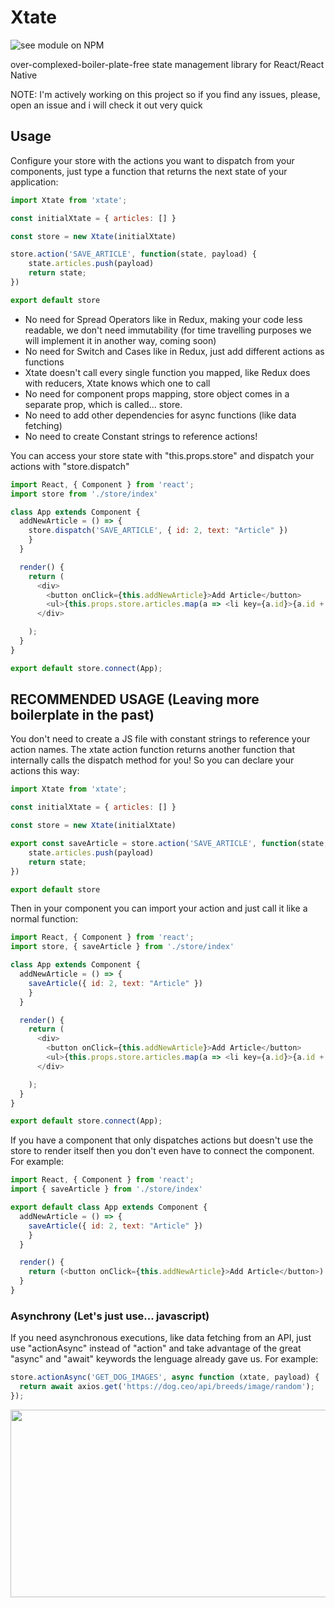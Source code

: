 # Xtate

![see module on NPM](https://nodei.co/npm/xtate.png?downloads=true&downloadRank=true&stars=true)

over-complexed-boiler-plate-free state management library for React/React Native

NOTE: I'm actively working on this project so if you find any issues, please, open an issue and i will check it out very quick

## Usage

Configure your store with the actions you want to dispatch from your components, just type a function that returns the next state of your application:

```javascript
import Xtate from 'xtate';

const initialXtate = { articles: [] }

const store = new Xtate(initialXtate)

store.action('SAVE_ARTICLE', function(state, payload) {
    state.articles.push(payload)
    return state;
})

export default store
```

* No need for Spread Operators like in Redux, making your code less readable, we don't need immutability (for time travelling purposes we will implement it in another way, coming soon)
* No need for Switch and Cases like in Redux, just add different actions as functions
* Xtate doesn't call every single function you mapped, like Redux does with reducers, Xtate knows which one to call
* No need for component props mapping, store object comes in a separate prop, which is called... store.
* No need to add other dependencies for async functions (like data fetching)
* No need to create Constant strings to reference actions!

You can access your store state with "this.props.store" and dispatch your actions with "store.dispatch"

```javascript
import React, { Component } from 'react';
import store from './store/index'

class App extends Component {
  addNewArticle = () => {
    store.dispatch('SAVE_ARTICLE', { id: 2, text: "Article" })
    }
  }

  render() {
    return (
      <div>
        <button onClick={this.addNewArticle}>Add Article</button>
        <ul>{this.props.store.articles.map(a => <li key={a.id}>{a.id + ' - ' + a.text}</li>)}</ul>
      </div>

    );
  }
}

export default store.connect(App);
```
## RECOMMENDED USAGE (Leaving more boilerplate in the past)

You don't need to create a JS file with constant strings to reference your action names. The xtate action function returns another function that internally calls the dispatch method for you! So you can declare your actions this way:

```javascript
import Xtate from 'xtate';

const initialXtate = { articles: [] }

const store = new Xtate(initialXtate)

export const saveArticle = store.action('SAVE_ARTICLE', function(state, payload) {
    state.articles.push(payload)
    return state;
})

export default store
```

Then in your component you can import your action and just call it like a normal function:

```javascript
import React, { Component } from 'react';
import store, { saveArticle } from './store/index'

class App extends Component {
  addNewArticle = () => {
    saveArticle({ id: 2, text: "Article" })
    }
  }

  render() {
    return (
      <div>
        <button onClick={this.addNewArticle}>Add Article</button>
        <ul>{this.props.store.articles.map(a => <li key={a.id}>{a.id + ' - ' + a.text}</li>)}</ul>
      </div>

    );
  }
}

export default store.connect(App);
```

If you have a component that only dispatches actions but doesn't use the store to render itself then you don't even have to connect the component. For example:

```javascript
import React, { Component } from 'react';
import { saveArticle } from './store/index'

export default class App extends Component {
  addNewArticle = () => {
    saveArticle({ id: 2, text: "Article" })
    }
  }

  render() {
    return (<button onClick={this.addNewArticle}>Add Article</button>)
  }
}
```


### Asynchrony (Let's just use... javascript)

If you need asynchronous executions, like data fetching from an API, just use "actionAsync" instead of "action" and take advantage of the great "async" and "await" keywords the lenguage already gave us. For example:

```javascript
store.actionAsync('GET_DOG_IMAGES', async function (xtate, payload) {
  return await axios.get('https://dog.ceo/api/breeds/image/random');
});
```

<img src="https://media.giphy.com/media/BCdj4KMUer5mZbAyZV/giphy.gif" width="800" height="300"/>
